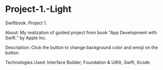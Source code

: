 # Project-1.-Light
Swiftbook. Project 1.

About: My realization of guided project from book "App Development with Swift.” by Apple Inc.

Description: Click the button to change background color and emoji on the button.

Technologies Used: Interface Builder, Foundation & UIKIt, Swift, Xcode
